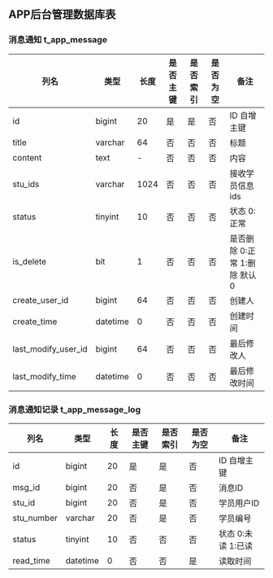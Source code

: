 ## APP后台管理数据库表

### 消息通知 t_app_message


| 列名 | 类型 | 长度 | 是否主键 | 是否索引 |  是否为空 |  备注 |
| --- | --- | --- | --- | --- | --- | --- |
| id | bigint | 20 | 是 | 是 | 否 | ID 自增主键 |
| title | varchar | 64 | 否 | 否 | 否 | 标题 |
| content | text  | - | 否 | 否 | 否 | 内容 |
| stu_ids | varchar  | 1024 | 否 | 否 | 否 | 接收学员信息 ids |
| status | tinyint  | 10 | 否 | 否 | 否 | 状态 0:正常 |
| is_delete | bit  | 1 | 否 | 否 | 否 | 是否删除 0:正常 1:删除 默认0 |
| create_user_id | bigint | 64 | 否 | 否 | 否 | 创建人 |
| create_time | datetime | 0 | 否 | 否 | 否 | 创建时间 |
| last_modify_user_id | bigint | 64 | 否 | 否 | 否 | 最后修改人 |
| last_modify_time | datetime | 0 | 否 | 否 | 否 | 最后修改时间 |


### 消息通知记录 t_app_message_log


| 列名 | 类型 | 长度 | 是否主键 | 是否索引 |  是否为空 |  备注 |
| --- | --- | --- | --- | --- | --- | --- |
| id | bigint | 20 | 是 | 是 | 否 | ID 自增主键 |
| msg_id | bigint | 20 | 否 | 是 | 否 | 消息ID |
| stu_id | bigint | 20 | 否 | 是 | 否 | 学员用户ID |
| stu_number | varchar | 20 | 否 | 是 | 否 | 学员编号 |
| status | tinyint  | 10 | 否 | 否 | 否 | 状态 0:未读 1:已读 |
| read_time | datetime | 0 | 否 | 否 | 是 | 读取时间 |

